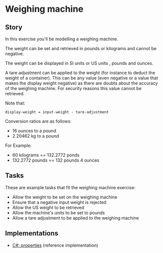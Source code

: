# Weighing machine

## Story

In this exercise you'll be modelling a weighing machine.

The weight can be set and retrieved in pounds or kilograms and cannot be negative.

The weight can be displayed in SI units or US units
, pounds and ounces.

A tare adjustment can be applied to the weight (for instance to deduct the
weight of a container). This can be any value (even negative or a value that makes the display weight negative)
as there are doubts about the accuracy
of the weighing machine. For security reasons this value cannot be retrieved.

Note that:

```
display-weight = input-weight - tare-adjustment
```

Conversion ratios are as follows:

- 16 ounces to a pound
- 2.20462 kg to a pound

For Example:

- 60 kilograms == 132.2772 ponds
- 132.2772 pounds == 132 pounds 4 ounces

## Tasks

These are example tasks that fit the weighing machine exercise:

- Allow the weight to be set on the weighing machine
- Ensure that a negative input weight is rejected
- Allow the US weight to be retrieved
- Allow the machine's units to be set to pounds
- Allow a tare adjustment to be applied to the weighing machine

## Implementations

- [C#: properties][implementation-csharp] (reference implementation)

[implementation-csharp]: ../../languages/csharp/exercises/concept/properties/.docs/instructions.md
